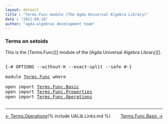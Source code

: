 ```yaml
---
layout: default
title : "Terms.Func module (The Agda Universal Algebra Library)"
date : "2021-09-18"
author: "agda-algebras development team"
---
```


### <a id="terms-on-setoids">Terms on setoids</a>

This is the [Terms.Func][] module of the [Agda Universal Algebra Library][].

<pre class="Agda">

<a id="295" class="Symbol">{-#</a> <a id="299" class="Keyword">OPTIONS</a> <a id="307" class="Pragma">--without-K</a> <a id="319" class="Pragma">--exact-split</a> <a id="333" class="Pragma">--safe</a> <a id="340" class="Symbol">#-}</a>

<a id="345" class="Keyword">module</a> <a id="352" href="Terms.Func.html" class="Module">Terms.Func</a> <a id="363" class="Keyword">where</a>

<a id="370" class="Keyword">open</a> <a id="375" class="Keyword">import</a> <a id="382" href="Terms.Func.Basic.html" class="Module">Terms.Func.Basic</a>
<a id="399" class="Keyword">open</a> <a id="404" class="Keyword">import</a> <a id="411" href="Terms.Func.Properties.html" class="Module">Terms.Func.Properties</a>
<a id="433" class="Keyword">open</a> <a id="438" class="Keyword">import</a> <a id="445" href="Terms.Func.Operations.html" class="Module">Terms.Func.Operations</a>

</pre>

--------------------------------

<span style="float:left;">[← Terms.Operations](Terms.Operations.html)</span>
<span style="float:right;">[Terms.Func.Basic →](Terms.Func.Basic.html)</span>

{% include UALib.Links.md %}
